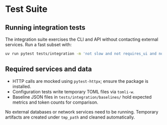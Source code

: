 # Test Suite

## Running integration tests

The integration suite exercises the CLI and API without contacting
external services. Run a fast subset with:

```bash
uv run pytest tests/integration -m 'not slow and not requires_ui and not requires_vss'
```

## Required services and data

- HTTP calls are mocked using `pytest-httpx`; ensure the package is
  installed.
- Configuration tests write temporary TOML files via `tomli-w`.
- Baseline JSON files in `tests/integration/baselines/` hold expected
  metrics and token counts for comparison.

No external databases or network services need to be running. Temporary
artifacts are created under `tmp_path` and cleaned automatically.


